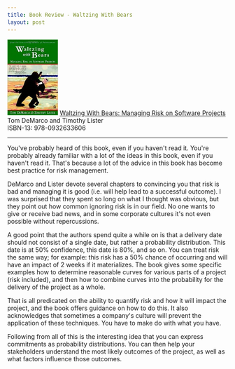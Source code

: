```yaml
---
title: Book Review - Waltzing With Bears
layout: post
---
```


![](/images/WaltzingWithBears.jpg)
[Waltzing With Bears: Managing Risk on Software Projects](http://smile.amazon.com/Waltzing-Bears-Managing-Software-Projects/dp/0932633609/ref=sr_1_2)  
Tom DeMarco and Timothy Lister  
ISBN-13: 978-0932633606

---

You've probably heard of this book, even if you haven't read it. You're probably already familiar with a lot of the ideas in this book, even if you haven't read it. That's because a lot of the advice in this book has become best practice for risk management.

DeMarco and Lister devote several chapters to convincing you that risk is bad and managing it is good (i.e. will help lead to a successful outcome). I was surprised that they spent so long on what I thought was obvious, but they point out how common ignoring risk is in our field. No one wants to give or receive bad news, and in some corporate cultures it's not even possible without repercussions.

A good point that the authors spend quite a while on is that a delivery date should not consist of a single date, but rather a probability distribution. This date is at 50% confidence, this date is 80%, and so on. You can treat risk the same way; for example: this risk has a 50% chance of occurring and will have an impact of 2 weeks if it materializes. The book gives some specific examples how to determine reasonable curves for various parts of a project (risk included), and then how to combine curves into the probability for the delivery of the project as a whole.

That is all predicated on the ability to quantify risk and how it will impact the project, and the book offers guidance on how to do this. It also acknowledges that sometimes a company's culture will prevent the application of these techniques. You have to make do with what you have.

Following from all of this is the interesting idea that you can express commitments as probability distributions. You can then help your stakeholders understand the most likely outcomes of the project, as well as what factors influence those outcomes.
